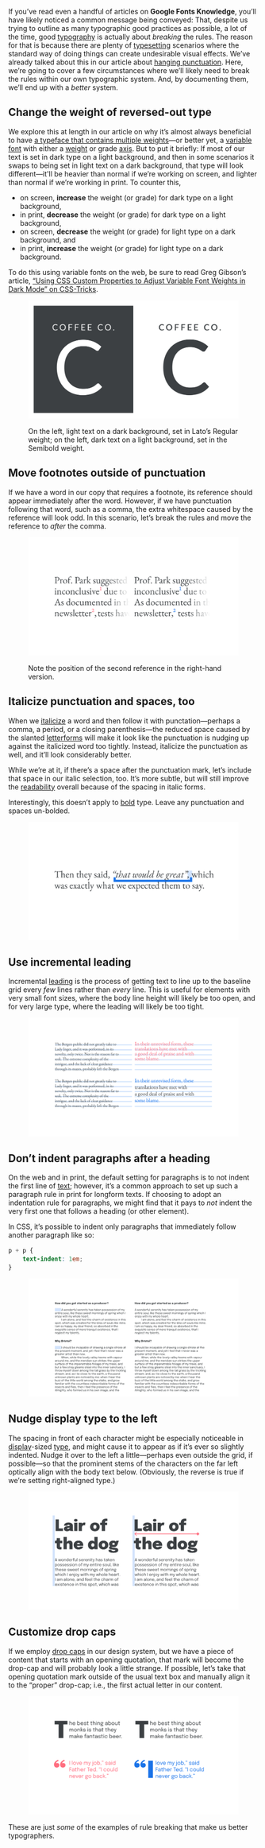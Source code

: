 
If you’ve read even a handful of articles on **Google Fonts Knowledge**, you’ll have likely noticed a common message being conveyed: That, despite us trying to outline as many typographic good practices as possible, a lot of the time, good [typography](/glossary/typography) is actually about *breaking* the rules. The reason for that is because there are plenty of [typesetting](/glossary/typesetting) scenarios where the standard way of doing things can create undesirable visual effects. We’ve already talked about this in our article about [hanging punctuation](/lesson/working_with_hanging_punctuation). Here, we’re going to cover a few circumstances where we’ll likely need to break the rules within our own typographic system. And, by documenting them, we’ll end up with a *better* system.

## Change the weight of reversed-out type

We explore this at length in our article on why it’s almost always beneficial to have [a typeface that contains multiple weights](/lesson/exploring_typefaces_with_multiple_weights_or_grades)—or better yet, a [variable font](/glossary/variable_fonts) with either a [weight](/glossary/weight) or grade [axis](/glossary/axis_in_variable_fonts). But to put it briefly: If most of our text is set in dark type on a light background, and then in some scenarios it swaps to being set in light text on a dark background, that type will look different—it'll be heavier than normal if we’re working on screen, and lighter than normal if we’re working in print. To counter this,

- on screen, **increase** the weight (or grade) for dark type on a light background,
- in print, **decrease** the weight (or grade) for dark type on a light background,
- on screen, **decrease** the weight (or grade) for light type on a dark background, and
- in print, **increase** the weight (or grade) for light type on a dark background.

To do this using variable fonts on the web, be sure to read Greg Gibson’s article, [“Using CSS Custom Properties to Adjust Variable Font Weights in Dark Mode” on CSS-Tricks](https://css-tricks.com/using-css-custom-properties-to-adjust-variable-font-weights-in-dark-mode/).

<figure>

![On the left, light text on a dark background, set in Lato’s Regular weight; on the left, dark text on a light background, set in the Semibold weight.](images/3.7.1.svg)
<figcaption>On the left, light text on a dark background, set in Lato’s Regular weight; on the left, dark text on a light background, set in the Semibold weight.</figcaption>

</figure>

## Move footnotes outside of punctuation

If we have a word in our copy that requires a footnote, its reference should appear immediately after the word. However, if we have punctuation following that word, such as a comma, the extra whitespace caused by the reference will look odd. In this scenario, let’s break the rules and move the reference to *after* the comma.

<figure>

![Text containing references as superscript, shown with the default settings on the left, and then with manual modifications on the right. The second version moves the second reference after the comma, which removes the unpleasant space caused by the default settings.](images/3.7.2.svg)
<figcaption>Note the position of the second reference in the right-hand version.</figcaption>

</figure>

## Italicize punctuation and spaces, too

When we [italicize](/glossary/italic) a word and then follow it with punctation—perhaps a comma, a period, or a closing parenthesis—the reduced space caused by the slanted [letterforms](/glossary/letterform) will make it look like the punctuation is nudging up against the italicized word too tightly. Instead, italicize the punctuation as well, and it’ll look considerably better.

While we’re at it, if there’s a space after the punctuation mark, let’s include that space in our italic selection, too. It’s more subtle, but will still improve the [readability](/glossary/legibility_readability) overall because of the spacing in italic forms.

Interestingly, this doesn’t apply to [bold](/glossary/bold) type. Leave any punctuation and spaces un-bolded.

<figure>

![An inline quotation within a sentence, italicized. Colored blocks highlight the italic styling being extended to the comma and space after the quote.](images/3.7.3.svg)

</figure>

## Use incremental leading

[//]: # (As we discover in our article “Constructing a Typographic System”...)

Incremental [leading](/glossary/line_height_leading) is the process of getting text to line up to the baseline grid every *few* lines rather than *every* line. This is useful for elements with very small font sizes, where the body line height will likely be too open, and for very large type, where the leading will likely be too tight.

<figure>

![Top: a column of body text on the left and a pullquote on the right. Both are set in the same typeface, but the pullquote has a bigger font size, and aligning every line to the same baseline grid as the body text results in a line height that is too tight. Bottom: the same column of body text and pullquote, but with the pullquote’s line height increased for a more pleasant reading experience. It now aligns with the baseline grid every five increments.](images/thumbnail.svg)

</figure>

## Don’t indent paragraphs after a heading

On the web and in print, the default setting for paragraphs is to not indent the first line of [text](/glossary/text_copy); however, it’s a common approach to set up such a paragraph rule in print for longform texts. If choosing to adopt an indentation rule for paragraphs, we might find that it pays to *not* indent the very first one that follows a heading (or other element).

In CSS, it’s possible to indent only paragraphs that immediately follow another paragraph like so:

```css
p + p {
	text-indent: 1em;
}
```

<figure>

![A Q&A interview, set on the left with all answers indented on the first line, and again on the right with the indent removed from the first paragraph after the question.](images/3.7.5.svg)

</figure>

## Nudge display type to the left

[//]: # (As we explore in a our article about optical alignment...)

The spacing in front of each character might be especially noticeable in [display](/glossary/display)-sized [type](/glossary/type), and might cause it to appear as if it’s ever so slightly indented. Nudge it over to the left a little—perhaps even outside the grid, if possible—so that the prominent stems of the characters on the far left optically align with the body text below. (Obviously, the reverse is true if we’re setting right-aligned type.)

<figure>

![A heading and paragraph set with the default settings first, and then again with the heading nudged slightly to the left to achieve better optical alignment with the rest of the text.](images/3.7.6.svg)

</figure>

## Customize drop caps

If we employ [drop caps](/lesson/drop_caps) in our design system, but we have a piece of content that starts with an opening quotation, that mark will become the drop-cap and will probably look a little strange. If possible, let’s take that opening quotation mark outside of the usual text box and manually align it to the “proper” drop-cap; i.e., the first actual letter in our content.

<figure>

![A regular drop cap, with the first letter of the paragraph enlarged, followed by a paragraph where the first character is an opening quotation mark. Then, everything set again, this time with the second paragraph’s quotation mark *and* first character being turned into drop-caps.](images/3.7.7.svg)

</figure>

These are just *some* of the examples of rule breaking that make us better typographers.
